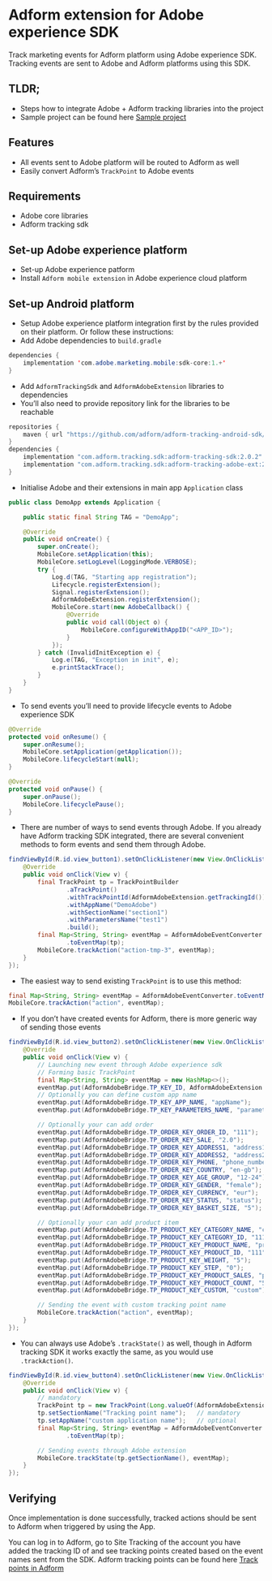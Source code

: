# Adform extension for Adobe experience SDK

Track marketing events for Adform platform using Adobe experience SDK. Tracking events are sent to Adobe and Adform platforms using this SDK.


## TLDR;

-   Steps how to integrate Adobe + Adform tracking libraries into the project
-   Sample project can be found here [Sample project](https://github.com/adform/adform-tracking-android-sdk/tree/master/sample-adobe-ext)


## Features

-   All events sent to Adobe platform will be routed to Adform as well
-   Easily convert Adform&rsquo;s `TrackPoint` to Adobe events


## Requirements

-   Adobe core libraries
-   Adform tracking sdk


## Set-up Adobe experience platform

-   Set-up Adobe experience patform
-   Install `Adform mobile extension` in Adobe experience cloud platform


## Set-up Android platform

-   Setup Adobe experience platform integration first by the rules provided on their platform. Or follow these instructions:
-   Add Adobe dependencies to `build.gradle`

```java
dependencies {
    implementation 'com.adobe.marketing.mobile:sdk-core:1.+'
}
```

-   Add `AdformTrackingSdk` and `AdformAdobeExtension` libraries to dependencies
-   You&rsquo;ll also need to provide repository link for the libraries to be reachable

```java
repositories {
    maven { url "https://github.com/adform/adform-tracking-android-sdk/raw/master/releases/" }
}
dependencies {
    implementation "com.adform.tracking.sdk:adform-tracking-sdk:2.0.2"
    implementation "com.adform.tracking.sdk:adform-tracking-adobe-ext:2.0.2"
}
```

-   Initialise Adobe and their extensions in main app `Application` class

```java
public class DemoApp extends Application {

    public static final String TAG = "DemoApp";

    @Override
    public void onCreate() {
        super.onCreate();
        MobileCore.setApplication(this);
        MobileCore.setLogLevel(LoggingMode.VERBOSE);
        try {
            Log.d(TAG, "Starting app registration");
            Lifecycle.registerExtension();
            Signal.registerExtension();
            AdformAdobeExtension.registerExtension();
            MobileCore.start(new AdobeCallback() {
                @Override
                public void call(Object o) {
                    MobileCore.configureWithAppID("<APP_ID>");
                }
            });
        } catch (InvalidInitException e) {
            Log.e(TAG, "Exception in init", e);
            e.printStackTrace();
        }
    }
}
```

-   To send events you&rsquo;ll need to provide lifecycle events to Adobe experience SDK

```java
@Override
protected void onResume() {
    super.onResume();
    MobileCore.setApplication(getApplication());
    MobileCore.lifecycleStart(null);
}

@Override
protected void onPause() {
    super.onPause();
    MobileCore.lifecyclePause();
}
```

-   There are number of ways to send events through Adobe. If you already have Adform tracking SDK integrated, there are several convenient methods to form events and send them through Adobe.

```java
findViewById(R.id.view_button1).setOnClickListener(new View.OnClickListener() {
    @Override
    public void onClick(View v) {
        final TrackPoint tp = TrackPointBuilder
                .aTrackPoint()
                .withTrackPointId(AdformAdobeExtension.getTrackingId())
                .withAppName("DemoAdobe")
                .withSectionName("section1")
                .withParametersName("test1")
                .build();
        final Map<String, String> eventMap = AdformAdobeEventConverter
                .toEventMap(tp);
        MobileCore.trackAction("action-tmp-3", eventMap);
    }
});
```

-   The easiest way to send existing `TrackPoint` is to use this method:

```java
final Map<String, String> eventMap = AdformAdobeEventConverter.toEventMap(trackPoint);
MobileCore.trackAction("action", eventMap);
```

-   If you don&rsquo;t have created events for Adform, there is more generic way of sending those events

```java
findViewById(R.id.view_button2).setOnClickListener(new View.OnClickListener() {
    @Override
    public void onClick(View v) {
        // Launching new event through Adobe experience sdk
        // Forming basic TrackPoint
        final Map<String, String> eventMap = new HashMap<>();
        eventMap.put(AdformAdobeBridge.TP_KEY_ID, AdformAdobeExtension.getTrackingId());
        // Optionally you can define custom app name
        eventMap.put(AdformAdobeBridge.TP_KEY_APP_NAME, "appName");
        eventMap.put(AdformAdobeBridge.TP_KEY_PARAMETERS_NAME, "parametersName");

        // Optionally your can add order
        eventMap.put(AdformAdobeBridge.TP_ORDER_KEY_ORDER_ID, "111");
        eventMap.put(AdformAdobeBridge.TP_ORDER_KEY_SALE, "2.0");
        eventMap.put(AdformAdobeBridge.TP_ORDER_KEY_ADDRESS1, "address1");
        eventMap.put(AdformAdobeBridge.TP_ORDER_KEY_ADDRESS2, "address2");
        eventMap.put(AdformAdobeBridge.TP_ORDER_KEY_PHONE, "phone_number");
        eventMap.put(AdformAdobeBridge.TP_ORDER_KEY_COUNTRY, "en-gb");
        eventMap.put(AdformAdobeBridge.TP_ORDER_KEY_AGE_GROUP, "12-24");
        eventMap.put(AdformAdobeBridge.TP_ORDER_KEY_GENDER, "female");
        eventMap.put(AdformAdobeBridge.TP_ORDER_KEY_CURRENCY, "eur");
        eventMap.put(AdformAdobeBridge.TP_ORDER_KEY_STATUS, "status");
        eventMap.put(AdformAdobeBridge.TP_ORDER_KEY_BASKET_SIZE, "5");

        // Optionally your can add product item
        eventMap.put(AdformAdobeBridge.TP_PRODUCT_KEY_CATEGORY_NAME, "cat_name");
        eventMap.put(AdformAdobeBridge.TP_PRODUCT_KEY_CATEGORY_ID, "111");
        eventMap.put(AdformAdobeBridge.TP_PRODUCT_KEY_PRODUCT_NAME, "prod_name");
        eventMap.put(AdformAdobeBridge.TP_PRODUCT_KEY_PRODUCT_ID, "111");
        eventMap.put(AdformAdobeBridge.TP_PRODUCT_KEY_WEIGHT, "5");
        eventMap.put(AdformAdobeBridge.TP_PRODUCT_KEY_STEP, "0");
        eventMap.put(AdformAdobeBridge.TP_PRODUCT_KEY_PRODUCT_SALES, "prod_sale");
        eventMap.put(AdformAdobeBridge.TP_PRODUCT_KEY_PRODUCT_COUNT, "5");
        eventMap.put(AdformAdobeBridge.TP_PRODUCT_KEY_CUSTOM, "custom");

        // Sending the event with custom tracking point name
        MobileCore.trackAction("action", eventMap);
    }
});
```

-   You can always use Adobe&rsquo;s `.trackState()` as well, though in Adform tracking SDK it works exactly the same, as you would use `.trackAction()`.

```java
findViewById(R.id.view_button4).setOnClickListener(new View.OnClickListener() {
    @Override
    public void onClick(View v) {
        // mandatory
        TrackPoint tp = new TrackPoint(Long.valueOf(AdformAdobeExtension.getTrackingId()));
        tp.setSectionName("Tracking point name");   // mandatory
        tp.setAppName("custom application name");   // optional
        final Map<String, String> eventMap = AdformAdobeEventConverter
                .toEventMap(tp);

        // Sending events through Adobe extension
        MobileCore.trackState(tp.getSectionName(), eventMap);
    }
});
```


## Verifying

Once implementation is done successfully, tracked actions should be sent to Adform when triggered by using the App.

You can log in to Adform, go to Site Tracking of the account you have added the tracking ID of and see tracking points created based on the event names sent from the SDK. Adform tracking points can be found here [Track points in Adform](https://www.adform.com/TrackingSetup/#/trackingPoints)
